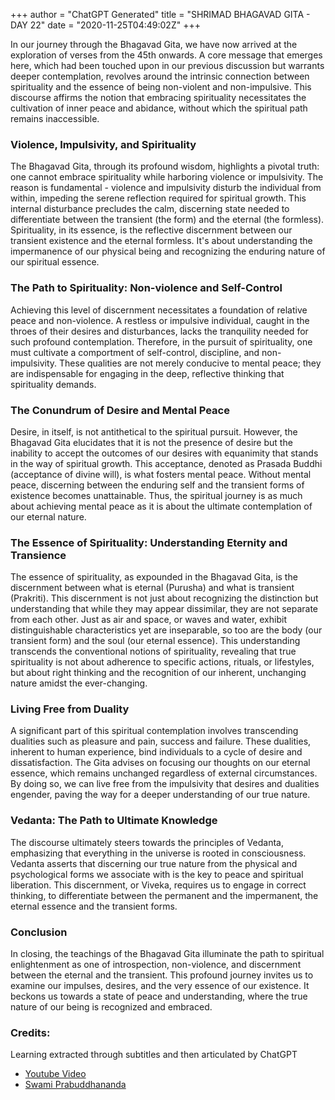 +++
author = "ChatGPT Generated"
title = "SHRIMAD BHAGAVAD GITA - DAY 22"
date = "2020-11-25T04:49:02Z"
+++

In our journey through the Bhagavad Gita, we have now arrived at the exploration of verses from the 45th onwards. A core message that emerges here, which had been touched upon in our previous discussion but warrants deeper contemplation, revolves around the intrinsic connection between spirituality and the essence of being non-violent and non-impulsive. This discourse affirms the notion that embracing spirituality necessitates the cultivation of inner peace and abidance, without which the spiritual path remains inaccessible.

### Violence, Impulsivity, and Spirituality

The Bhagavad Gita, through its profound wisdom, highlights a pivotal truth: one cannot embrace spirituality while harboring violence or impulsivity. The reason is fundamental - violence and impulsivity disturb the individual from within, impeding the serene reflection required for spiritual growth. This internal disturbance precludes the calm, discerning state needed to differentiate between the transient (the form) and the eternal (the formless). Spirituality, in its essence, is the reflective discernment between our transient existence and the eternal formless. It's about understanding the impermanence of our physical being and recognizing the enduring nature of our spiritual essence.

### The Path to Spirituality: Non-violence and Self-Control

Achieving this level of discernment necessitates a foundation of relative peace and non-violence. A restless or impulsive individual, caught in the throes of their desires and disturbances, lacks the tranquility needed for such profound contemplation. Therefore, in the pursuit of spirituality, one must cultivate a comportment of self-control, discipline, and non-impulsivity. These qualities are not merely conducive to mental peace; they are indispensable for engaging in the deep, reflective thinking that spirituality demands.

### The Conundrum of Desire and Mental Peace

Desire, in itself, is not antithetical to the spiritual pursuit. However, the Bhagavad Gita elucidates that it is not the presence of desire but the inability to accept the outcomes of our desires with equanimity that stands in the way of spiritual growth. This acceptance, denoted as Prasada Buddhi (acceptance of divine will), is what fosters mental peace. Without mental peace, discerning between the enduring self and the transient forms of existence becomes unattainable. Thus, the spiritual journey is as much about achieving mental peace as it is about the ultimate contemplation of our eternal nature.

### The Essence of Spirituality: Understanding Eternity and Transience

The essence of spirituality, as expounded in the Bhagavad Gita, is the discernment between what is eternal (Purusha) and what is transient (Prakriti). This discernment is not just about recognizing the distinction but understanding that while they may appear dissimilar, they are not separate from each other. Just as air and space, or waves and water, exhibit distinguishable characteristics yet are inseparable, so too are the body (our transient form) and the soul (our eternal essence). This understanding transcends the conventional notions of spirituality, revealing that true spirituality is not about adherence to specific actions, rituals, or lifestyles, but about right thinking and the recognition of our inherent, unchanging nature amidst the ever-changing.

### Living Free from Duality

A significant part of this spiritual contemplation involves transcending dualities such as pleasure and pain, success and failure. These dualities, inherent to human experience, bind individuals to a cycle of desire and dissatisfaction. The Gita advises on focusing our thoughts on our eternal essence, which remains unchanged regardless of external circumstances. By doing so, we can live free from the impulsivity that desires and dualities engender, paving the way for a deeper understanding of our true nature.

### Vedanta: The Path to Ultimate Knowledge

The discourse ultimately steers towards the principles of Vedanta, emphasizing that everything in the universe is rooted in consciousness. Vedanta asserts that discerning our true nature from the physical and psychological forms we associate with is the key to peace and spiritual liberation. This discernment, or Viveka, requires us to engage in correct thinking, to differentiate between the permanent and the impermanent, the eternal essence and the transient forms.

### Conclusion

In closing, the teachings of the Bhagavad Gita illuminate the path to spiritual enlightenment as one of introspection, non-violence, and discernment between the eternal and the transient. This profound journey invites us to examine our impulses, desires, and the very essence of our existence. It beckons us towards a state of peace and understanding, where the true nature of our being is recognized and embraced.

### Credits:

Learning extracted through subtitles and then articulated by ChatGPT

* [Youtube Video](https://www.youtube.com/watch?v=l1vJ4Ssc6Ho)
* [Swami Prabuddhananda](https://www.youtube.com/@upanishadswithswamiprabudd4019/streams)